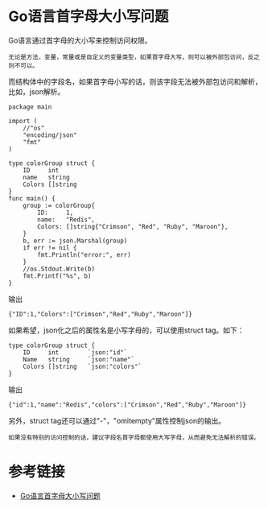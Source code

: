 

# Go语言首字母大小写问题

Go语言通过首字母的大小写来控制访问权限。

`无论是方法，变量，常量或是自定义的变量类型，如果首字母大写，则可以被外部包访问，反之则不可以。`

而结构体中的字段名，如果首字母小写的话，则该字段无法被外部包访问和解析，比如，json解析。

```
package main

import (
    //"os"
    "encoding/json"
    "fmt"
)

type colorGroup struct {
    ID     int
    name   string
    Colors []string
}
func main() {
    group := colorGroup{
        ID:     1,
        name:   "Redis",
        Colors: []string{"Crimson", "Red", "Ruby", "Maroon"},
    }
    b, err := json.Marshal(group)
    if err != nil {
        fmt.Println("error:", err)
    }
    //os.Stdout.Write(b)
    fmt.Printf("%s", b)
}
```

输出

```
{"ID":1,"Colors":["Crimson","Red","Ruby","Maroon"]}
```

如果希望，json化之后的属性名是小写字母的，可以使用struct tag。如下：

```
type colorGroup struct {
    ID     int        `json:"id"`
    Name   string     `json:"name"`
    Colors []string   `json:"colors"`
}
```

输出

```
{"id":1,"name":"Redis","colors":["Crimson","Red","Ruby","Maroon"]}
```

另外，struct tag还可以通过"-"，"omitempty"属性控制json的输出。

`如果没有特别的访问控制的话，建议字段名首字母都使用大写字母，从而避免无法解析的错误。`

# 参考链接

- [Go语言首字母大小写问题](https://www.jianshu.com/p/db16d3bd5908)
